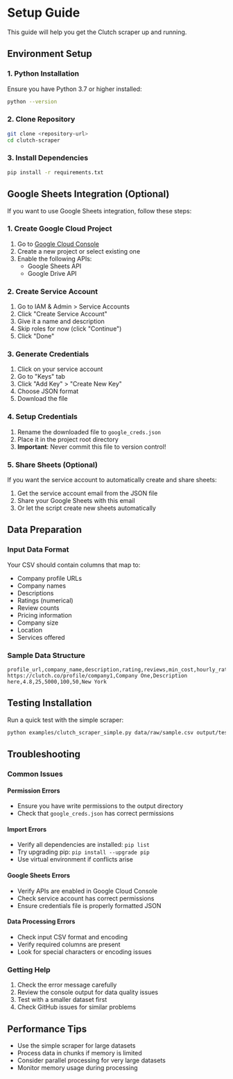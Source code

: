 # Setup Guide

This guide will help you get the Clutch scraper up and running.

## Environment Setup

### 1. Python Installation
Ensure you have Python 3.7 or higher installed:
```bash
python --version
```

### 2. Clone Repository
```bash
git clone <repository-url>
cd clutch-scraper
```

### 3. Install Dependencies
```bash
pip install -r requirements.txt
```

## Google Sheets Integration (Optional)

If you want to use Google Sheets integration, follow these steps:

### 1. Create Google Cloud Project
1. Go to [Google Cloud Console](https://console.cloud.google.com/)
2. Create a new project or select existing one
3. Enable the following APIs:
   - Google Sheets API
   - Google Drive API

### 2. Create Service Account
1. Go to IAM & Admin > Service Accounts
2. Click "Create Service Account"
3. Give it a name and description
4. Skip roles for now (click "Continue")
5. Click "Done"

### 3. Generate Credentials
1. Click on your service account
2. Go to "Keys" tab
3. Click "Add Key" > "Create New Key"
4. Choose JSON format
5. Download the file

### 4. Setup Credentials
1. Rename the downloaded file to `google_creds.json`
2. Place it in the project root directory
3. **Important**: Never commit this file to version control!

### 5. Share Sheets (Optional)
If you want the service account to automatically create and share sheets:
1. Get the service account email from the JSON file
2. Share your Google Sheets with this email
3. Or let the script create new sheets automatically

## Data Preparation

### Input Data Format
Your CSV should contain columns that map to:
- Company profile URLs
- Company names
- Descriptions
- Ratings (numerical)
- Review counts
- Pricing information
- Company size
- Location
- Services offered

### Sample Data Structure
```csv
profile_url,company_name,description,rating,reviews,min_cost,hourly_rate,size,location
https://clutch.co/profile/company1,Company One,Description here,4.8,25,5000,100,50,New York
```

## Testing Installation

Run a quick test with the simple scraper:
```bash
python examples/clutch_scraper_simple.py data/raw/sample.csv output/test_output.csv
```

## Troubleshooting

### Common Issues

#### Permission Errors
- Ensure you have write permissions to the output directory
- Check that `google_creds.json` has correct permissions

#### Import Errors
- Verify all dependencies are installed: `pip list`
- Try upgrading pip: `pip install --upgrade pip`
- Use virtual environment if conflicts arise

#### Google Sheets Errors
- Verify APIs are enabled in Google Cloud Console
- Check service account has correct permissions
- Ensure credentials file is properly formatted JSON

#### Data Processing Errors
- Check input CSV format and encoding
- Verify required columns are present
- Look for special characters or encoding issues

### Getting Help

1. Check the error message carefully
2. Review the console output for data quality issues
3. Test with a smaller dataset first
4. Check GitHub issues for similar problems

## Performance Tips

- Use the simple scraper for large datasets
- Process data in chunks if memory is limited
- Consider parallel processing for very large datasets
- Monitor memory usage during processing 